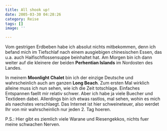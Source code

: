 ```yaml
---
title: All shook up!
date: 2005-03-30 04:28:26
category: Reise
tags: []
image: ''

---
```


Vom gestrigen Erdbeben habe ich absolut nichts mitbekommen, denn ich befand mich im Tiefschlaf nach einem ausgiebigen chinesischen Essen, das u.a. auch Haifischflossensuppe beinhaltet hat. Am Morgen bin ich dann weiter auf die kleinere der beiden **Perhentian Islands** im Nordosten des Landes.

In meinem **Moonlight Chalet** bin ich der einzige Deutsche und wahrscheinlich auch am ganzen **Long Beach**. Zum ersten Mal wirklich alleine muss ich nun sehen, wie ich die Zeit totschlage. Einfaches Entspannen faellt mir relativ schwer. Aber ich habe ja viele Buecher und Textideen dabei. Allerdings bin ich etwas rastlos, mal sehen, wohin es mich als naechstes verschlaegt. Das Internet ist hier schweineteuer, also werdet Ihr von mir wahrscheinlich nur jeden 2. Tag hoeren.

P.S.: Hier gibt es ziemlich viele Warane und Riesengekkos, nichts fuer meine schwachen Nerven.
